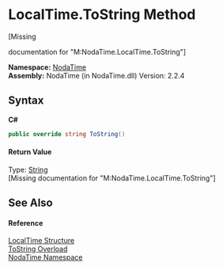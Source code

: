 # LocalTime.ToString Method 
 

\[Missing <summary> documentation for "M:NodaTime.LocalTime.ToString"\]

**Namespace:**&nbsp;<a href="N_NodaTime">NodaTime</a><br />**Assembly:**&nbsp;NodaTime (in NodaTime.dll) Version: 2.2.4

## Syntax

**C#**<br />
``` C#
public override string ToString()
```


#### Return Value
Type: <a href="http://msdn2.microsoft.com/en-us/library/s1wwdcbf" target="_blank">String</a><br />\[Missing <returns> documentation for "M:NodaTime.LocalTime.ToString"\]

## See Also


#### Reference
<a href="T_NodaTime_LocalTime">LocalTime Structure</a><br /><a href="Overload_NodaTime_LocalTime_ToString">ToString Overload</a><br /><a href="N_NodaTime">NodaTime Namespace</a><br />